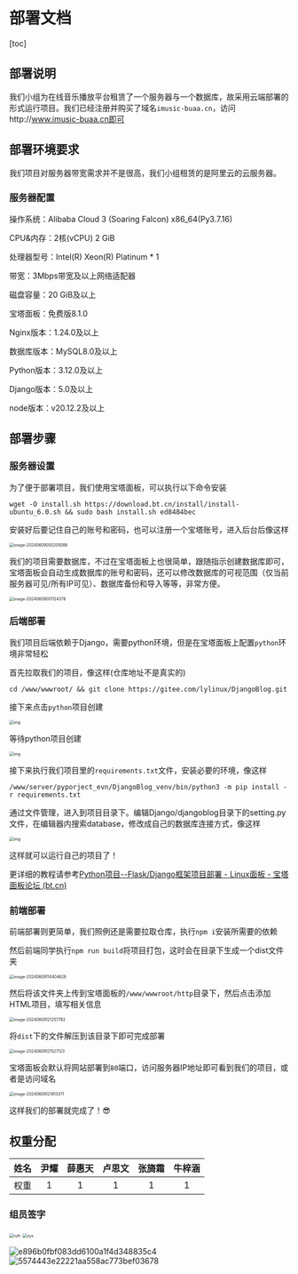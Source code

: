 # 部署文档

[toc]

## 部署说明

我们小组为在线音乐播放平台租赁了一个服务器与一个数据库，故采用云端部署的形式运行项目。我们已经注册并购买了域名`imusic-buaa.cn`，访问http://www.imusic-buaa.cn即可

## 部署环境要求

我们项目对服务器带宽需求并不是很高，我们小组租赁的是阿里云的云服务器。

### 服务器配置

操作系统：Alibaba Cloud 3 (Soaring Falcon) x86_64(Py3.7.16)

CPU&内存：2核(vCPU) 2 GiB

处理器型号：Intel(R) Xeon(R) Platinum * 1

带宽：3Mbps带宽及以上网络适配器

磁盘容量：20 GiB及以上

宝塔面板：免费版8.1.0

Nginx版本：1.24.0及以上

数据库版本：MySQL8.0及以上

Python版本：3.12.0及以上

Django版本：5.0及以上

node版本：v20.12.2及以上

## 部署步骤

### 服务器设置

为了便于部署项目，我们使用宝塔面板，可以执行以下命令安装

```
wget -O install.sh https://download.bt.cn/install/install-ubuntu_6.0.sh && sudo bash install.sh ed8484bec
```

安装好后要记住自己的账号和密码，也可以注册一个宝塔账号，进入后台后像这样

<img src="Imusic部署文档.assets/image-20240609000205088.png" alt="image-20240609000205088" style="zoom:50%;" />

我们的项目需要数据库，不过在宝塔面板上也很简单，跟随指示创建数据库即可，宝塔面板会自动生成数据库的账号和密码，还可以修改数据库的可视范围（仅当前服务器可见/所有IP可见）、数据库备份和导入等等，非常方便。

<img src="Imusic部署文档.assets/image-20240609001124378.png" alt="image-20240609001124378" style="zoom:50%;" />

### 后端部署

我们项目后端依赖于Django，需要python环境，但是在宝塔面板上配置`python`环境非常轻松

首先拉取我们的项目，像这样(仓库地址不是真实的)

```
cd /www/wwwroot/ && git clone https://gitee.com/lylinux/DjangoBlog.git
```

接下来点击`python`项目创建

<img src="https://www.bt.cn/bbs/data/attachment/forum/202312/28/180046iws0nshqh7zsrydh.png" alt="img" style="zoom:50%;" />

等待python项目创建

<img src="https://www.bt.cn/bbs/data/attachment/forum/202312/28/180144thhmmo6ccarzahnk.png" alt="img" style="zoom:50%;" />

接下来执行我们项目里的`requirements.txt`文件，安装必要的环境，像这样

```
/www/server/pyporject_evn/DjangoBlog_venv/bin/python3 -m pip install -r requirements.txt
```

通过文件管理，进入到项目目录下。编辑Django/djangoblog目录下的setting.py文件，在编辑器内搜索database，修改成自己的数据库连接方式，像这样

<img src="https://www.bt.cn/bbs/data/attachment/forum/202312/28/180240u2tyx9bak91ay0l6.png" alt="img" style="zoom:50%;" />

这样就可以运行自己的项目了！

更详细的教程请参考[Python项目--Flask/Django框架项目部署 - Linux面板 - 宝塔面板论坛 (bt.cn)](https://www.bt.cn/bbs/thread-125161-1-1.html)

### 前端部署

前端部署则更简单，我们照例还是需要拉取仓库，执行`npm i`安装所需要的依赖

然后前端同学执行`npm run build`将项目打包，这时会在目录下生成一个dist文件夹

<img src="Imusic部署文档.assets/image-20240609114404628.png" alt="image-20240609114404628" style="zoom:50%;" />

然后将该文件夹上传到宝塔面板的`/www/wwwroot/http`目录下，然后点击添加HTML项目，填写相关信息

<img src="Imusic部署文档.assets/image-20240609121257782.png" alt="image-20240609121257782" style="zoom:50%;" />

将`dist`下的文件解压到该目录下即可完成部署

<img src="Imusic部署文档.assets/image-20240609121527123.png" alt="image-20240609121527123" style="zoom:50%;" />

宝塔面板会默认将网站部署到`80`端口，访问服务器IP地址即可看到我们的项目，或者是访问域名

<img src="Imusic部署文档.assets/image-20240609121913371.png" alt="image-20240609121913371" style="zoom:50%;" />

这样我们的部署就完成了！😎

## 权重分配

| 姓名 | 尹耀 | 薛惠天  | 卢思文  | 张旖霜  | 牛梓涵  |
| :--: | :--: |:----:|:----:|:----:|:----:|
| 权重 |  1   |  1   |  1   |  1   |  1   |

### 组员签字			
<img src="Imusic部署文档.assets/nzh.jpg" style="zoom:50%;"  alt="nzh"/>
<img src="Imusic部署文档.assets/zys.jpg" style="zoom:50%;"  alt="zys"/>

![e896b0fbf083dd6100a1f4d348835c4](Imusic部署文档.assets/e896b0fbf083dd6100a1f4d348835c4.jpg)![5574443e22221aa558ac773bef03678](Imusic部署文档.assets/5574443e22221aa558ac773bef03678.jpg)
